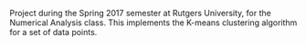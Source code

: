 Project during the Spring 2017 semester at Rutgers University, for the Numerical Analysis class. This implements the K-means clustering algorithm for a set of data points.

